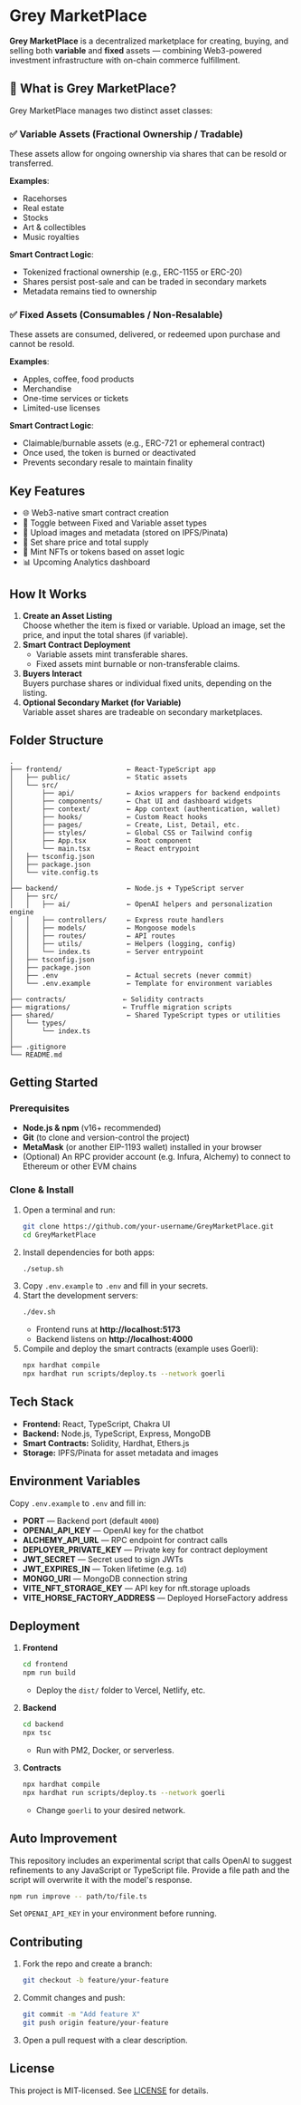 # Grey MarketPlace

**Grey MarketPlace** is a decentralized marketplace for creating, buying, and selling both **variable** and **fixed** assets — combining Web3-powered investment infrastructure with on-chain commerce fulfillment.

## 🧠 What is Grey MarketPlace?

Grey MarketPlace manages two distinct asset classes:

### ✅ Variable Assets (Fractional Ownership / Tradable)
These assets allow for ongoing ownership via shares that can be resold or transferred.

**Examples**:
- Racehorses
- Real estate
- Stocks
- Art & collectibles
- Music royalties

**Smart Contract Logic**:
- Tokenized fractional ownership (e.g., ERC-1155 or ERC-20)
- Shares persist post-sale and can be traded in secondary markets
- Metadata remains tied to ownership

### ✅ Fixed Assets (Consumables / Non-Resalable)
These assets are consumed, delivered, or redeemed upon purchase and cannot be resold.

**Examples**:
- Apples, coffee, food products
- Merchandise
- One-time services or tickets
- Limited-use licenses

**Smart Contract Logic**:
- Claimable/burnable assets (e.g., ERC-721 or ephemeral contract)
- Once used, the token is burned or deactivated
- Prevents secondary resale to maintain finality

## Key Features
- 🌐 Web3-native smart contract creation
- 🧩 Toggle between Fixed and Variable asset types
- 📸 Upload images and metadata (stored on IPFS/Pinata)
- 💸 Set share price and total supply
- 🧾 Mint NFTs or tokens based on asset logic
- 📊 Upcoming Analytics dashboard

## How It Works
1. **Create an Asset Listing**  
   Choose whether the item is fixed or variable. Upload an image, set the price, and input the total shares (if variable).
2. **Smart Contract Deployment**  
   - Variable assets mint transferable shares.
   - Fixed assets mint burnable or non-transferable claims.
3. **Buyers Interact**  
   Buyers purchase shares or individual fixed units, depending on the listing.
4. **Optional Secondary Market (for Variable)**  
   Variable asset shares are tradeable on secondary marketplaces.

## Folder Structure
```
.
├── frontend/                ← React-TypeScript app
│   ├── public/              ← Static assets
│   └── src/
│       ├── api/             ← Axios wrappers for backend endpoints
│       ├── components/      ← Chat UI and dashboard widgets
│       ├── context/         ← App context (authentication, wallet)
│       ├── hooks/           ← Custom React hooks
│       ├── pages/           ← Create, List, Detail, etc.
│       ├── styles/          ← Global CSS or Tailwind config
│       ├── App.tsx          ← Root component
│       └── main.tsx         ← React entrypoint
│   ├── tsconfig.json
│   ├── package.json
│   └── vite.config.ts
│
├── backend/                 ← Node.js + TypeScript server
│   ├── src/
│   │   ├── ai/              ← OpenAI helpers and personalization engine
│   │   ├── controllers/     ← Express route handlers
│   │   ├── models/          ← Mongoose models
│   │   ├── routes/          ← API routes
│   │   ├── utils/           ← Helpers (logging, config)
│   │   └── index.ts         ← Server entrypoint
│   ├── tsconfig.json
│   ├── package.json
│   ├── .env                 ← Actual secrets (never commit)
│   └── .env.example         ← Template for environment variables
│
├── contracts/              ← Solidity contracts
├── migrations/             ← Truffle migration scripts
├── shared/                  ← Shared TypeScript types or utilities
│   └── types/
│       └── index.ts
│
├── .gitignore
└── README.md
```

## Getting Started

### Prerequisites
- **Node.js & npm** (v16+ recommended)
- **Git** (to clone and version-control the project)
- **MetaMask** (or another EIP-1193 wallet) installed in your browser
- (Optional) An RPC provider account (e.g. Infura, Alchemy) to connect to Ethereum or other EVM chains

### Clone & Install

1. Open a terminal and run:
   ```bash
   git clone https://github.com/your-username/GreyMarketPlace.git
   cd GreyMarketPlace
   ```
2. Install dependencies for both apps:
   ```bash
   ./setup.sh
   ```
3. Copy `.env.example` to `.env` and fill in your secrets.
4. Start the development servers:
   ```bash
   ./dev.sh
   ```
   - Frontend runs at **http://localhost:5173**
   - Backend listens on **http://localhost:4000**
5. Compile and deploy the smart contracts (example uses Goerli):
   ```bash
   npx hardhat compile
   npx hardhat run scripts/deploy.ts --network goerli
   ```

## Tech Stack
- **Frontend:** React, TypeScript, Chakra UI
- **Backend:** Node.js, TypeScript, Express, MongoDB
- **Smart Contracts:** Solidity, Hardhat, Ethers.js
- **Storage:** IPFS/Pinata for asset metadata and images

## Environment Variables
Copy `.env.example` to `.env` and fill in:
- **PORT** — Backend port (default `4000`)
- **OPENAI_API_KEY** — OpenAI key for the chatbot
- **ALCHEMY_API_URL** — RPC endpoint for contract calls
- **DEPLOYER_PRIVATE_KEY** — Private key for contract deployment
- **JWT_SECRET** — Secret used to sign JWTs
- **JWT_EXPIRES_IN** — Token lifetime (e.g. `1d`)
- **MONGO_URI** — MongoDB connection string
- **VITE_NFT_STORAGE_KEY** — API key for nft.storage uploads
- **VITE_HORSE_FACTORY_ADDRESS** — Deployed HorseFactory address

## Deployment

1. **Frontend**
   ```bash
   cd frontend
   npm run build
   ```
   - Deploy the `dist/` folder to Vercel, Netlify, etc.

2. **Backend**
   ```bash
   cd backend
   npx tsc
   ```
   - Run with PM2, Docker, or serverless.

3. **Contracts**
   ```bash
   npx hardhat compile
   npx hardhat run scripts/deploy.ts --network goerli
   ```
   - Change `goerli` to your desired network.

## Auto Improvement
This repository includes an experimental script that calls OpenAI to suggest refinements to any JavaScript or TypeScript file. Provide a file path and the script will overwrite it with the model's response.

```bash
npm run improve -- path/to/file.ts
```
Set `OPENAI_API_KEY` in your environment before running.

## Contributing
1. Fork the repo and create a branch:
   ```bash
   git checkout -b feature/your-feature
   ```
2. Commit changes and push:
   ```bash
   git commit -m "Add feature X"
   git push origin feature/your-feature
   ```
3. Open a pull request with a clear description.

## License

This project is MIT-licensed. See [LICENSE](LICENSE) for details.
